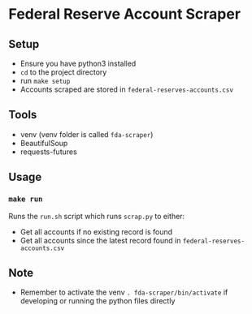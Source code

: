# Federal Reserve Account Scraper

## Setup
- Ensure you have python3 installed
- `cd` to the project directory
- run `make setup`
- Accounts scraped are stored in `federal-reserves-accounts.csv`

## Tools
- venv (venv folder is called `fda-scraper`)
- BeautifulSoup
- requests-futures

## Usage

### `make run`
Runs the `run.sh` script which runs `scrap.py` to either:
- Get all accounts if no existing record is found
- Get all accounts since the latest record found in `federal-reserves-accounts.csv`

## Note
- Remember to activate the venv `. fda-scraper/bin/activate` if developing or running the python files directly
